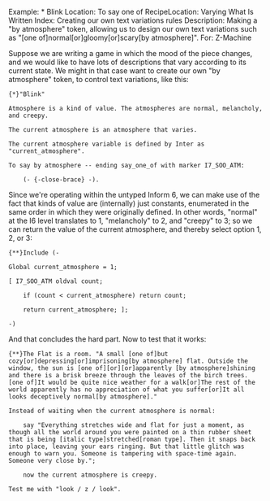 Example: * Blink
Location: To say one of
RecipeLocation: Varying What Is Written
Index: Creating our own text variations rules
Description: Making a "by atmosphere" token, allowing us to design our own text variations such as "[one of]normal[or]gloomy[or]scary[by atmosphere]".
For: Z-Machine

  
Suppose we are writing a game in which the mood of the piece changes, and we would like to have lots of descriptions that vary according to its current state. We might in that case want to create our own "by atmosphere" token, to control text variations, like this:

  

``` inform7
{*}"Blink"

Atmosphere is a kind of value. The atmospheres are normal, melancholy, and creepy.

The current atmosphere is an atmosphere that varies.

The current atmosphere variable is defined by Inter as "current_atmosphere".

To say by atmosphere -- ending say_one_of with marker I7_SOO_ATM:

	(- {-close-brace} -).
```

  
Since we're operating within the untyped Inform 6, we can make use of the fact that kinds of value are (internally) just constants, enumerated in the same order in which they were originally defined. In other words, "normal" at the I6 level translates to 1, "melancholy" to 2, and "creepy" to 3; so we can return the value of the current atmosphere, and thereby select option 1, 2, or 3:

  

``` inform7
{**}Include (-

Global current_atmosphere = 1;

[ I7_SOO_ATM oldval count;

	if (count < current_atmosphere) return count;

	return current_atmosphere; ];

-)
```

  
And that concludes the hard part. Now to test that it works:

  

``` inform7
{**}The Flat is a room. "A small [one of]but cozy[or]depressing[or]imprisoning[by atmosphere] flat. Outside the window, the sun is [one of][or][or]apparently [by atmosphere]shining and there is a brisk breeze through the leaves of the birch trees. [one of]It would be quite nice weather for a walk[or]The rest of the world apparently has no appreciation of what you suffer[or]It all looks deceptively normal[by atmosphere]."

Instead of waiting when the current atmosphere is normal:

	say "Everything stretches wide and flat for just a moment, as though all the world around you were painted on a thin rubber sheet that is being [italic type]stretched[roman type]. Then it snaps back into place, leaving your ears ringing. But that little glitch was enough to warn you. Someone is tampering with space-time again. Someone very close by.";

	now the current atmosphere is creepy.

Test me with "look / z / look".
```

